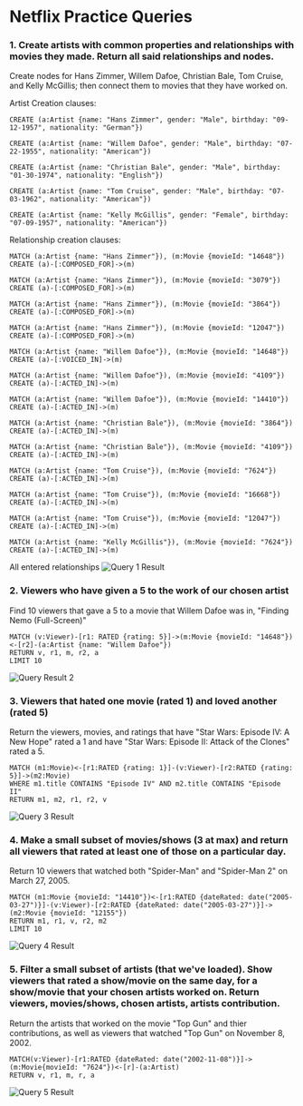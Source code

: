 # Netflix Practice Queries

### 1. Create artists with common properties and relationships with movies they made. Return all said relationships and nodes.

Create nodes for Hans Zimmer, Willem Dafoe, Christian Bale, Tom Cruise, and Kelly McGillis; then connect them to movies that they have worked on.

Artist Creation clauses:

```
CREATE (a:Artist {name: "Hans Zimmer", gender: "Male", birthday: "09-12-1957", nationality: "German"})

CREATE (a:Artist {name: "Willem Dafoe", gender: "Male", birthday: "07-22-1955", nationality: "American"})

CREATE (a:Artist {name: "Christian Bale", gender: "Male", birthday: "01-30-1974", nationality: "English"})

CREATE (a:Artist {name: "Tom Cruise", gender: "Male", birthday: "07-03-1962", nationality: "American"})

CREATE (a:Artist {name: "Kelly McGillis", gender: "Female", birthday: "07-09-1957", nationality: "American"})

```

Relationship creation clauses:

```
MATCH (a:Artist {name: "Hans Zimmer"}), (m:Movie {movieId: "14648"})
CREATE (a)-[:COMPOSED_FOR]->(m)

MATCH (a:Artist {name: "Hans Zimmer"}), (m:Movie {movieId: "3079"})
CREATE (a)-[:COMPOSED_FOR]->(m)

MATCH (a:Artist {name: "Hans Zimmer"}), (m:Movie {movieId: "3864"})
CREATE (a)-[:COMPOSED_FOR]->(m)

MATCH (a:Artist {name: "Hans Zimmer"}), (m:Movie {movieId: "12047"})
CREATE (a)-[:COMPOSED_FOR]->(m)

MATCH (a:Artist {name: "Willem Dafoe"}), (m:Movie {movieId: "14648"})
CREATE (a)-[:VOICED_IN]->(m)

MATCH (a:Artist {name: "Willem Dafoe"}), (m:Movie {movieId: "4109"})
CREATE (a)-[:ACTED_IN]->(m)

MATCH (a:Artist {name: "Willem Dafoe"}), (m:Movie {movieId: "14410"})
CREATE (a)-[:ACTED_IN]->(m)

MATCH (a:Artist {name: "Christian Bale"}), (m:Movie {movieId: "3864"})
CREATE (a)-[:ACTED_IN]->(m)

MATCH (a:Artist {name: "Christian Bale"}), (m:Movie {movieId: "4109"})
CREATE (a)-[:ACTED_IN]->(m)

MATCH (a:Artist {name: "Tom Cruise"}), (m:Movie {movieId: "7624"})
CREATE (a)-[:ACTED_IN]->(m)

MATCH (a:Artist {name: "Tom Cruise"}), (m:Movie {movieId: "16668"})
CREATE (a)-[:ACTED_IN]->(m)

MATCH (a:Artist {name: "Tom Cruise"}), (m:Movie {movieId: "12047"})
CREATE (a)-[:ACTED_IN]->(m)

MATCH (a:Artist {name: "Kelly McGillis"}), (m:Movie {movieId: "7624"})
CREATE (a)-[:ACTED_IN]->(m)
```

All entered relationships
![Query 1 Result](/query-results/neo4j-q1.png)

### 2. Viewers who have given a 5 to the work of our chosen artist

Find 10 viewers that gave a 5 to a movie that Willem Dafoe was in, "Finding Nemo (Full-Screen)"

```
MATCH (v:Viewer)-[r1: RATED {rating: 5}]->(m:Movie {movieId: "14648"})<-[r2]-(a:Artist {name: "Willem Dafoe"})
RETURN v, r1, m, r2, a
LIMIT 10
```

![Query Result 2](/query-results/neo4j-q2.png)

### 3. Viewers that hated one movie (rated 1) and loved another (rated 5)

Return the viewers, movies, and ratings that have "Star Wars: Episode IV: A New Hope" rated a 1 and have "Star Wars: Episode II: Attack of the Clones" rated a 5.

```
MATCH (m1:Movie)<-[r1:RATED {rating: 1}]-(v:Viewer)-[r2:RATED {rating: 5}]->(m2:Movie)
WHERE m1.title CONTAINS "Episode IV" AND m2.title CONTAINS "Episode II"
RETURN m1, m2, r1, r2, v
```

![Query 3 Result](/query-results/neo4j-q3.png)

### 4. Make a small subset of movies/shows (3 at max) and return all viewers that rated at least one of those on a particular day.

Return 10 viewers that watched both "Spider-Man" and "Spider-Man 2" on March 27, 2005.

```
MATCH (m1:Movie {movieId: "14410"})<-[r1:RATED {dateRated: date("2005-03-27")}]-(v:Viewer)-[r2:RATED {dateRated: date("2005-03-27")}]->(m2:Movie {movieId: "12155"})
RETURN m1, r1, v, r2, m2
LIMIT 10
```

![Query 4 Result](/query-results/neo4j-q4.png)

### 5. Filter a small subset of artists (that we've loaded). Show viewers that rated a show/movie on the same day, for a show/movie that your chosen artists worked on. Return viewers, movies/shows, chosen artists, artists contribution.

Return the artists that worked on the movie "Top Gun" and thier contributions, as well as viewers that watched "Top Gun" on November 8, 2002.

```
MATCH(v:Viewer)-[r1:RATED {dateRated: date("2002-11-08")}]->(m:Movie{movieId: "7624"})<-[r]-(a:Artist)
RETURN v, r1, m, r, a
```

![Query 5 Result](/query-results/neo4j-q5.png)
